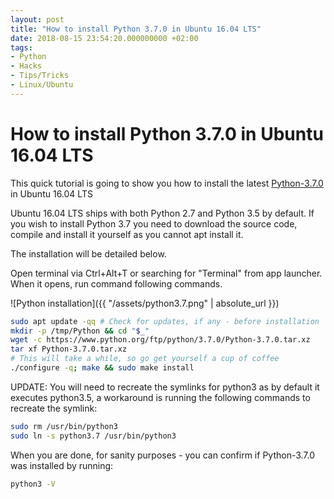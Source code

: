 ```yaml
---
layout: post
title: "How to install Python 3.7.0 in Ubuntu 16.04 LTS"
date: 2018-08-15 23:54:20.000000000 +02:00
tags:
- Python
- Hacks
- Tips/Tricks
- Linux/Ubuntu
---
```

# How to install Python 3.7.0 in Ubuntu 16.04 LTS

This quick tutorial is going to show you how to install the latest [Python-3.7.0](https://www.python.org/downloads/release/python-370/) in Ubuntu 16.04 LTS

Ubuntu 16.04 LTS ships with both Python 2.7 and Python 3.5 by default. If you wish to install Python 3.7 you need to download the source code, compile and install it yourself as you cannot apt install it.

The installation will be detailed below.

Open terminal via Ctrl+Alt+T or searching for "Terminal" from app launcher. When it opens, run command following commands.

![Python installation]({{ "/assets/python3.7.png" | absolute_url }})

```bash
sudo apt update -qq # Check for updates, if any - before installation
mkdir -p /tmp/Python && cd "$_"
wget -c https://www.python.org/ftp/python/3.7.0/Python-3.7.0.tar.xz
tar xf Python-3.7.0.tar.xz
# This will take a while, so go get yourself a cup of coffee
./configure -q; make && sudo make install
```

UPDATE: You will need to recreate the symlinks for python3 as by default it executes python3.5, a workaround is running the following commands to recreate the symlink:

```bash
sudo rm /usr/bin/python3
sudo ln -s python3.7 /usr/bin/python3
```

When you are done, for sanity purposes - you can confirm if Python-3.7.0 was installed by running:

```bash
python3 -V
```